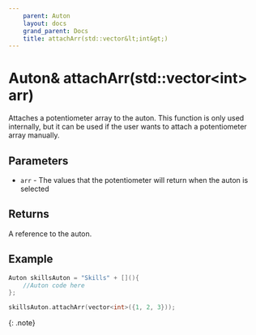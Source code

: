 ```yaml
---
    parent: Auton
    layout: docs
    grand_parent: Docs
    title: attachArr(std::vector&lt;int&gt;)
---
```

# Auton& attachArr(std::vector&lt;int&gt; arr)
Attaches a potentiometer array to the auton. This function is only used internally, but it can be used if the user wants to attach a potentiometer array manually.

## Parameters
- `arr` - The values that the potentiometer will return when the auton is selected

## Returns
A reference to the auton.

## Example
```cpp
Auton skillsAuton = "Skills" + [](){
    //Auton code here
};

skillsAuton.attachArr(vector<int>({1, 2, 3}));
```

{: .note}